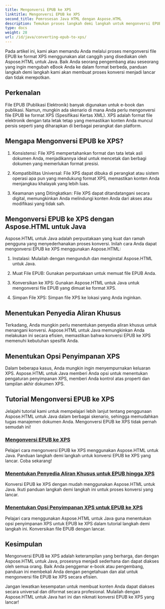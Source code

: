 ```yaml
---
title: Mengonversi EPUB ke XPS
linktitle: Mengonversi EPUB ke XPS
second_title: Pemrosesan Java HTML dengan Aspose.HTML
description: Temukan proses langkah demi langkah untuk mengonversi EPUB ke XPS menggunakan Aspose.HTML Java. Pelajari cara menentukan penyedia streaming khusus dan opsi penyimpanan XPS untuk konversi.
type: docs
weight: 28
url: /id/java/converting-epub-to-xps/
---
```


Pada artikel ini, kami akan memandu Anda melalui proses mengonversi file EPUB ke format XPS menggunakan alat canggih yang disediakan oleh Aspose.HTML untuk Java. Baik Anda seorang pengembang atau seseorang yang ingin mengubah eBook Anda ke dalam format berbeda, panduan langkah demi langkah kami akan membuat proses konversi menjadi lancar dan tidak merepotkan.

## Perkenalan

File EPUB (Publikasi Elektronik) banyak digunakan untuk e-book dan publikasi. Namun, mungkin ada skenario di mana Anda perlu mengonversi file EPUB ke format XPS (Spesifikasi Kertas XML). XPS adalah format file elektronik dengan tata letak tetap yang memastikan konten Anda muncul persis seperti yang diharapkan di berbagai perangkat dan platform.

## Mengapa Mengonversi EPUB ke XPS?

1. Konsistensi: File XPS mempertahankan format dan tata letak asli dokumen Anda, menjadikannya ideal untuk mencetak dan berbagi dokumen yang memerlukan format presisi.

2. Kompatibilitas Universal: File XPS dapat dibuka di perangkat atau sistem operasi apa pun yang mendukung format XPS, memastikan konten Anda menjangkau khalayak yang lebih luas.

3. Keamanan yang Ditingkatkan: File XPS dapat ditandatangani secara digital, memungkinkan Anda melindungi konten Anda dari akses atau modifikasi yang tidak sah.

## Mengonversi EPUB ke XPS dengan Aspose.HTML untuk Java

Aspose.HTML untuk Java adalah perpustakaan yang kuat dan ramah pengguna yang menyederhanakan proses konversi. Inilah cara Anda dapat mengonversi EPUB ke XPS menggunakan Aspose.HTML:

1. Instalasi: Mulailah dengan mengunduh dan menginstal Aspose.HTML untuk Java.

2. Muat File EPUB: Gunakan perpustakaan untuk memuat file EPUB Anda.

3. Konversikan ke XPS: Gunakan Aspose.HTML untuk Java untuk mengonversi file EPUB yang dimuat ke format XPS.

4. Simpan File XPS: Simpan file XPS ke lokasi yang Anda inginkan.

## Menentukan Penyedia Aliran Khusus

Terkadang, Anda mungkin perlu menentukan penyedia aliran khusus untuk menangani konversi. Aspose.HTML untuk Java memungkinkan Anda melakukan ini secara efisien, memastikan bahwa konversi EPUB ke XPS memenuhi kebutuhan spesifik Anda.

## Menentukan Opsi Penyimpanan XPS

Dalam beberapa kasus, Anda mungkin ingin menyempurnakan keluaran XPS. Aspose.HTML untuk Java memberi Anda opsi untuk menentukan pengaturan penyimpanan XPS, memberi Anda kontrol atas properti dan tampilan akhir dokumen XPS.

## Tutorial Mengonversi EPUB ke XPS
Jelajahi tutorial kami untuk mempelajari lebih lanjut tentang penggunaan Aspose.HTML untuk Java dalam berbagai skenario, sehingga memudahkan tugas manajemen dokumen Anda. Mengonversi EPUB ke XPS tidak pernah semudah ini!
### [Mengonversi EPUB ke XPS](./convert-epub-to-xps/)
Pelajari cara mengonversi EPUB ke XPS menggunakan Aspose.HTML untuk Java. Panduan langkah demi langkah untuk konversi EPUB ke XPS yang lancar. Coba sekarang!
### [Menentukan Penyedia Aliran Khusus untuk EPUB hingga XPS](./convert-epub-to-xps-specify-custom-stream-provider/)
Konversi EPUB ke XPS dengan mudah menggunakan Aspose.HTML untuk Java. Ikuti panduan langkah demi langkah ini untuk proses konversi yang lancar.
### [Menentukan Opsi Penyimpanan XPS untuk EPUB ke XPS](./convert-epub-to-xps-specify-xps-save-options/)
Pelajari cara menggunakan Aspose.HTML untuk Java guna menentukan opsi penyimpanan XPS untuk EPUB ke XPS dalam tutorial langkah demi langkah ini. Konversikan file EPUB dengan lancar.

## Kesimpulan

Mengonversi EPUB ke XPS adalah keterampilan yang berharga, dan dengan Aspose.HTML untuk Java, prosesnya menjadi sederhana dan dapat diakses oleh semua orang. Baik Anda penggemar e-book atau pengembang, panduan ini membekali Anda dengan pengetahuan dan alat untuk mengonversi file EPUB ke XPS secara efisien.

Jangan lewatkan kesempatan untuk membuat konten Anda dapat diakses secara universal dan diformat secara profesional. Mulailah dengan Aspose.HTML untuk Java hari ini dan nikmati konversi EPUB ke XPS yang lancar!